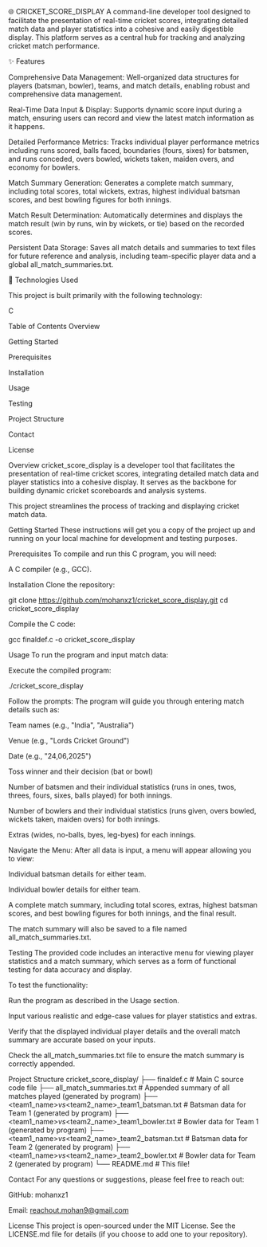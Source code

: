 🌐 CRICKET_SCORE_DISPLAY
A command-line developer tool designed to facilitate the presentation of real-time cricket scores, integrating detailed match data and player statistics into a cohesive and easily digestible display. This platform serves as a central hub for tracking and analyzing cricket match performance.

✨ Features

Comprehensive Data Management: Well-organized data structures for players (batsman, bowler), teams, and match details, enabling robust and comprehensive data management.

Real-Time Data Input & Display: Supports dynamic score input during a match, ensuring users can record and view the latest match information as it happens.

Detailed Performance Metrics: Tracks individual player performance metrics including runs scored, balls faced, boundaries (fours, sixes) for batsmen, and runs conceded, overs bowled, wickets taken, maiden overs, and economy for bowlers.

Match Summary Generation: Generates a complete match summary, including total scores, total wickets, extras, highest individual batsman scores, and best bowling figures for both innings.

Match Result Determination: Automatically determines and displays the match result (win by runs, win by wickets, or tie) based on the recorded scores.

Persistent Data Storage: Saves all match details and summaries to text files for future reference and analysis, including team-specific player data and a global all_match_summaries.txt.

🚀 Technologies Used

This project is built primarily with the following technology:

C

Table of Contents
Overview

Getting Started

Prerequisites

Installation

Usage

Testing

Project Structure

Contact

License

Overview
cricket_score_display is a developer tool that facilitates the presentation of real-time cricket scores, integrating detailed match data and player statistics into a cohesive display. It serves as the backbone for building dynamic cricket scoreboards and analysis systems.

This project streamlines the process of tracking and displaying cricket match data.

Getting Started
These instructions will get you a copy of the project up and running on your local machine for development and testing purposes.

Prerequisites
To compile and run this C program, you will need:

A C compiler (e.g., GCC).

Installation
Clone the repository:

git clone https://github.com/mohanxz1/cricket_score_display.git
cd cricket_score_display

Compile the C code:

gcc finaldef.c -o cricket_score_display

Usage
To run the program and input match data:

Execute the compiled program:

./cricket_score_display

Follow the prompts:
The program will guide you through entering match details such as:

Team names (e.g., "India", "Australia") 

Venue (e.g., "Lords Cricket Ground") 

Date (e.g., "24,06,2025")

Toss winner and their decision (bat or bowl) 

Number of batsmen and their individual statistics (runs in ones, twos, threes, fours, sixes, balls played) for both innings.

Number of bowlers and their individual statistics (runs given, overs bowled, wickets taken, maiden overs) for both innings.

Extras (wides, no-balls, byes, leg-byes) for each innings.

Navigate the Menu:
After all data is input, a menu will appear allowing you to view:

Individual batsman details for either team.

Individual bowler details for either team.

A complete match summary, including total scores, extras, highest batsman scores, and best bowling figures for both innings, and the final result.

The match summary will also be saved to a file named all_match_summaries.txt.

Testing
The provided code includes an interactive menu for viewing player statistics and a match summary, which serves as a form of functional testing for data accuracy and display.

To test the functionality:

Run the program as described in the Usage section.

Input various realistic and edge-case values for player statistics and extras.

Verify that the displayed individual player details and the overall match summary are accurate based on your inputs.

Check the all_match_summaries.txt file to ensure the match summary is correctly appended.

Project Structure
cricket_score_display/
├── finaldef.c                      # Main C source code file
├── all_match_summaries.txt         # Appended summary of all matches played (generated by program)
├── <team1_name>_vs_<team2_name>_team1_batsman.txt # Batsman data for Team 1 (generated by program)
├── <team1_name>_vs_<team2_name>_team1_bowler.txt  # Bowler data for Team 1 (generated by program)
├── <team1_name>_vs_<team2_name>_team2_batsman.txt # Batsman data for Team 2 (generated by program)
├── <team1_name>_vs_<team2_name>_team2_bowler.txt  # Bowler data for Team 2 (generated by program)
└── README.md                       # This file!

Contact
For any questions or suggestions, please feel free to reach out:

GitHub: mohanxz1

Email: reachout.mohan9@gmail.com

License
This project is open-sourced under the MIT License. See the LICENSE.md file for details (if you choose to add one to your repository).
